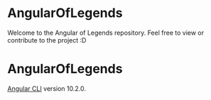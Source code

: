 # AngularOfLegends

Welcome to the Angular of Legends repository. Feel free to view or contribute to the project :D

# AngularOfLegends

[Angular CLI](https://github.com/angular/angular-cli) version 10.2.0.
